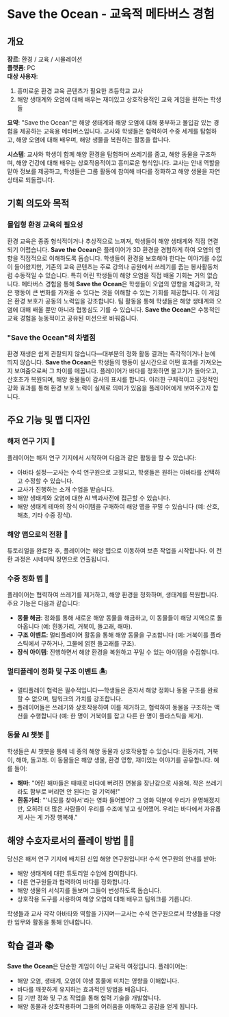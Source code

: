 # Save the Ocean - 교육적 메타버스 경험

## 개요

**장르**: 환경 / 교육 / 시뮬레이션  
**플랫폼**: PC  
**대상 사용자**:  
1. 흥미로운 환경 교육 콘텐츠가 필요한 초등학교 교사  
2. 해양 생태계와 오염에 대해 배우는 재미있고 상호작용적인 교육 게임을 원하는 학생들

**요약**: "Save the Ocean"은 해양 생태계와 해양 오염에 대해 풍부하고 몰입감 있는 경험을 제공하는 교육용 메타버스입니다. 교사와 학생들은 협력하여 수중 세계를 탐험하고, 해양 오염에 대해 배우며, 해양 생물을 복원하는 활동을 합니다.

**시스템**: 교사와 학생이 함께 해양 환경을 탐험하며 쓰레기를 줍고, 해양 동물을 구조하며, 해양 건강에 대해 배우는 상호작용적이고 흥미로운 형식입니다. 교사는 안내 역할을 맡아 정보를 제공하고, 학생들은 그룹 활동에 참여해 바다를 정화하고 해양 생물을 자연 상태로 되돌립니다.

## 기획 의도와 목적

### 몰입형 환경 교육의 필요성
환경 교육은 종종 형식적이거나 추상적으로 느껴져, 학생들이 해양 생태계와 직접 연결되기 어렵습니다. **Save the Ocean**은 플레이어가 3D 환경을 경험하게 하여 오염의 영향을 직접적으로 이해하도록 돕습니다. 학생들이 환경을 보호해야 한다는 이야기를 수없이 들어왔지만, 기존의 교육 콘텐츠는 주로 강의나 공원에서 쓰레기를 줍는 봉사활동처럼 수동적일 수 있습니다. 특히 어린 학생들이 해양 오염을 직접 배울 기회는 거의 없습니다. 메타버스 경험을 통해 **Save the Ocean**은 학생들이 오염의 영향을 체감하고, 작은 행동이 큰 변화를 가져올 수 있다는 것을 이해할 수 있는 기회를 제공합니다. 이 게임은 환경 보호가 공동의 노력임을 강조합니다. 팀 활동을 통해 학생들은 해양 생태계와 오염에 대해 배울 뿐만 아니라 협동심도 기를 수 있습니다. **Save the Ocean**은 수동적인 교육 경험을 능동적이고 공유된 미션으로 바꿔줍니다.

### "Save the Ocean"의 차별점
환경 재생은 쉽게 관찰되지 않습니다—대부분의 정화 활동 결과는 즉각적이거나 눈에 띄지 않습니다. **Save the Ocean**은 학생들의 행동이 실시간으로 어떤 효과를 가져오는지 보여줌으로써 그 차이를 메꿉니다. 플레이어가 바다를 정화하면 물고기가 돌아오고, 산호초가 복원되며, 해양 동물들이 감사의 표시를 합니다. 이러한 구체적이고 긍정적인 강화 효과를 통해 환경 보호 노력이 실제로 의미가 있음을 플레이어에게 보여주고자 합니다.

## 주요 기능 및 맵 디자인

### 해저 연구 기지 🌊
플레이어는 해저 연구 기지에서 시작하며 다음과 같은 활동을 할 수 있습니다:
- 아바타 설정—교사는 수석 연구원으로 고정되고, 학생들은 원하는 아바타를 선택하고 수정할 수 있습니다.
- 교사가 진행하는 소개 수업을 받습니다.
- 해양 생태계와 오염에 대한 AI 백과사전에 접근할 수 있습니다.
- 해양 생태계 테마의 장식 아이템을 구매하여 해양 맵을 꾸밀 수 있습니다 (예: 산호, 해초, 기타 수중 장식).

### 해양 맵으로의 전환 🐠
튜토리얼을 완료한 후, 플레이어는 해양 맵으로 이동하여 보존 작업을 시작합니다. 이 전환 과정은 시네마틱 장면으로 연출됩니다.

### 수중 정화 맵 🦈
플레이어는 협력하여 쓰레기를 제거하고, 해양 환경을 정화하며, 생태계를 복원합니다. 주요 기능은 다음과 같습니다:
- **동물 해금**: 정화를 통해 새로운 해양 동물을 해금하고, 이 동물들이 해당 지역으로 돌아옵니다 (예: 흰동가리, 거북이, 돌고래, 해마).
- **구조 이벤트**: 멀티플레이어 활동을 통해 해양 동물을 구조합니다 (예: 거북이를 플라스틱에서 구하거나, 그물에 얽힌 돌고래를 구조).
- **장식 아이템**: 진행하면서 해양 환경을 복원하고 꾸밀 수 있는 아이템을 수집합니다.

### 멀티플레이 정화 및 구조 이벤트 🏝️
- 멀티플레이 협력은 필수적입니다—학생들은 혼자서 해양 정화나 동물 구조를 완료할 수 없으며, 팀워크의 가치를 강조합니다.
- 플레이어들은 쓰레기와 상호작용하여 이를 제거하고, 협력하여 동물을 구조하는 액션을 수행합니다 (예: 한 명이 거북이를 잡고 다른 한 명이 플라스틱을 제거).

### 동물 AI 챗봇 🦚
학생들은 AI 챗봇을 통해 네 종의 해양 동물과 상호작용할 수 있습니다: 흰동가리, 거북이, 해마, 돌고래. 이 동물들은 해양 생물, 환경 영향, 재미있는 이야기를 공유합니다. 예를 들어:
- **해마**: "어린 해마들은 때때로 바다에 버려진 면봉을 장난감으로 사용해. 작은 쓰레기라도 함부로 버리면 안 된다는 걸 기억해!"
- **흰동가리**: "'니모를 찾아서'라는 영화 들어봤어? 그 영화 덕분에 우리가 유명해졌지만, 오히려 더 많은 사람들이 우리를 수조에 넣고 싶어했어. 우리는 바다에서 자유롭게 사는 게 가장 행복해."

## 해양 수호자로서의 플레이 방법 🤴🌊

당신은 해저 연구 기지에 배치된 신입 해양 연구원입니다!
수석 연구원의 안내를 받아:
- 해양 생태계에 대한 튜토리얼 수업에 참여합니다.
- 다른 연구원들과 협력하여 바다를 정화합니다.
- 해양 생물의 서식지를 돌보며 그들이 번성하도록 돕습니다.
- 상호작용 도구를 사용하여 해양 오염에 대해 배우고 팀워크를 기릅니다.

학생들과 교사 각각 아바타와 역할을 가지며—교사는 수석 연구원으로서 학생들을 다양한 임무와 활동을 통해 안내합니다.

## 학습 결과 📚
**Save the Ocean**은 단순한 게임이 아닌 교육적 여정입니다.
플레이어는:
- 해양 오염, 생태계, 오염이 야생 동물에 미치는 영향을 이해합니다.
- 바다를 깨끗하게 유지하는 효과적인 방법을 배웁니다.
- 팀 기반 정화 및 구조 작업을 통해 협력 기술을 개발합니다.
- 해양 동물과 상호작용하며 그들의 어려움을 이해하고 공감을 얻게 됩니다.

